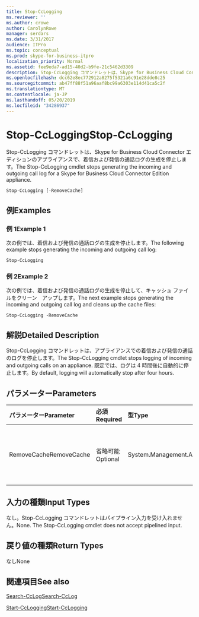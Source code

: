```yaml
---
title: Stop-CcLogging
ms.reviewer: ''
ms.author: crowe
author: CarolynRowe
manager: serdars
ms.date: 3/31/2017
audience: ITPro
ms.topic: conceptual
ms.prod: skype-for-business-itpro
localization_priority: Normal
ms.assetid: fee9eda7-ad15-40d2-b9fe-21c5462d3309
description: Stop-CcLogging コマンドレットは、Skype for Business Cloud Connector エディションのアプライアンスで、着信および発信の通話ログの生成を停止します。
ms.openlocfilehash: dcc62e8ec772912a8275f5321a6c91e28dde8c25
ms.sourcegitcommit: ab47ff88f51a96aaf8bc99a6303e114d41ca5c2f
ms.translationtype: MT
ms.contentlocale: ja-JP
ms.lasthandoff: 05/20/2019
ms.locfileid: "34286937"
---
```

# <a name="stop-cclogging"></a><span data-ttu-id="3b0e0-103">Stop-CcLogging</span><span class="sxs-lookup"><span data-stu-id="3b0e0-103">Stop-CcLogging</span></span>
 
<span data-ttu-id="3b0e0-104">Stop-CcLogging コマンドレットは、Skype for Business Cloud Connector エディションのアプライアンスで、着信および発信の通話ログの生成を停止します。</span><span class="sxs-lookup"><span data-stu-id="3b0e0-104">The Stop-CcLogging cmdlet stops generating the incoming and outgoing call log for a Skype for Business Cloud Connector Edition appliance.</span></span>
  
```
Stop-CcLogging [-RemoveCache]
```

## <a name="examples"></a><span data-ttu-id="3b0e0-105">例</span><span class="sxs-lookup"><span data-stu-id="3b0e0-105">Examples</span></span>
<span data-ttu-id="3b0e0-106"><a name="Examples"> </a></span><span class="sxs-lookup"><span data-stu-id="3b0e0-106"></span></span>

### <a name="example-1"></a><span data-ttu-id="3b0e0-107">例 1</span><span class="sxs-lookup"><span data-stu-id="3b0e0-107">Example 1</span></span>

<span data-ttu-id="3b0e0-108">次の例では、着信および発信の通話ログの生成を停止します。</span><span class="sxs-lookup"><span data-stu-id="3b0e0-108">The following example stops generating the incoming and outgoing call log:</span></span> 
  
```
Stop-CcLogging
```

### <a name="example-2"></a><span data-ttu-id="3b0e0-109">例 2</span><span class="sxs-lookup"><span data-stu-id="3b0e0-109">Example 2</span></span>

<span data-ttu-id="3b0e0-110">次の例では、着信および発信の通話ログの生成を停止して、キャッシュ ファイルをクリーン　アップします。</span><span class="sxs-lookup"><span data-stu-id="3b0e0-110">The next example stops generating the incoming and outgoing call log and cleans up the cache files:</span></span>
  
```
Stop-CcLogging -RemoveCache
```

## <a name="detailed-description"></a><span data-ttu-id="3b0e0-111">解説</span><span class="sxs-lookup"><span data-stu-id="3b0e0-111">Detailed Description</span></span>
<span data-ttu-id="3b0e0-112"><a name="DetailedDescription"> </a></span><span class="sxs-lookup"><span data-stu-id="3b0e0-112"></span></span>

<span data-ttu-id="3b0e0-113">Stop-CcLogging コマンドレットは、アプライアンスでの着信および発信の通話のログを停止します。</span><span class="sxs-lookup"><span data-stu-id="3b0e0-113">The Stop-CcLogging cmdlet stops logging of incoming and outgoing calls on an appliance.</span></span> <span data-ttu-id="3b0e0-114">既定では、ログは 4 時間後に自動的に停止します。</span><span class="sxs-lookup"><span data-stu-id="3b0e0-114">By default, logging will automatically stop after four hours.</span></span>
  
## <a name="parameters"></a><span data-ttu-id="3b0e0-115">パラメーター</span><span class="sxs-lookup"><span data-stu-id="3b0e0-115">Parameters</span></span>
<span data-ttu-id="3b0e0-116"><a name="DetailedDescription"> </a></span><span class="sxs-lookup"><span data-stu-id="3b0e0-116"></span></span>

|<span data-ttu-id="3b0e0-117">**パラメーター**</span><span class="sxs-lookup"><span data-stu-id="3b0e0-117">**Parameter**</span></span>|<span data-ttu-id="3b0e0-118">**必須**</span><span class="sxs-lookup"><span data-stu-id="3b0e0-118">**Required**</span></span>|<span data-ttu-id="3b0e0-119">**型**</span><span class="sxs-lookup"><span data-stu-id="3b0e0-119">**Type**</span></span>|<span data-ttu-id="3b0e0-120">**説明**</span><span class="sxs-lookup"><span data-stu-id="3b0e0-120">**Description**</span></span>|
|:-----|:-----|:-----|:-----|
| <span data-ttu-id="3b0e0-121">RemoveCache</span><span class="sxs-lookup"><span data-stu-id="3b0e0-121">RemoveCache</span></span> <br/> | <span data-ttu-id="3b0e0-122">省略可能</span><span class="sxs-lookup"><span data-stu-id="3b0e0-122">Optional</span></span> <br/> | <span data-ttu-id="3b0e0-123">System.Management.Automation.SwitchParameter</span><span class="sxs-lookup"><span data-stu-id="3b0e0-123">System.Management.Automation.SwitchParameter</span></span> <br/> |<span data-ttu-id="3b0e0-124">ログのキャッシュ ファイルを削除します。</span><span class="sxs-lookup"><span data-stu-id="3b0e0-124">Removes the logging cache files.</span></span>  <br/> |
   
## <a name="input-types"></a><span data-ttu-id="3b0e0-125">入力の種類</span><span class="sxs-lookup"><span data-stu-id="3b0e0-125">Input Types</span></span>
<span data-ttu-id="3b0e0-126"><a name="InputTypes"> </a></span><span class="sxs-lookup"><span data-stu-id="3b0e0-126"></span></span>

<span data-ttu-id="3b0e0-p102">なし。Stop-CcLogging コマンドレットはパイプライン入力を受け入れません。</span><span class="sxs-lookup"><span data-stu-id="3b0e0-p102">None. The Stop-CcLogging cmdlet does not accept pipelined input.</span></span>
  
## <a name="return-types"></a><span data-ttu-id="3b0e0-129">戻り値の種類</span><span class="sxs-lookup"><span data-stu-id="3b0e0-129">Return Types</span></span>
<span data-ttu-id="3b0e0-130"><a name="ReturnTypes"> </a></span><span class="sxs-lookup"><span data-stu-id="3b0e0-130"></span></span>

<span data-ttu-id="3b0e0-131">なし</span><span class="sxs-lookup"><span data-stu-id="3b0e0-131">None</span></span>
  
## <a name="see-also"></a><span data-ttu-id="3b0e0-132">関連項目</span><span class="sxs-lookup"><span data-stu-id="3b0e0-132">See also</span></span>
<span data-ttu-id="3b0e0-133"><a name="ReturnTypes"> </a></span><span class="sxs-lookup"><span data-stu-id="3b0e0-133"></span></span>

[<span data-ttu-id="3b0e0-134">Search-CcLog</span><span class="sxs-lookup"><span data-stu-id="3b0e0-134">Search-CcLog</span></span>](search-cclog.md)
  
[<span data-ttu-id="3b0e0-135">Start-CcLogging</span><span class="sxs-lookup"><span data-stu-id="3b0e0-135">Start-CcLogging</span></span>](start-cclogging.md)
  

